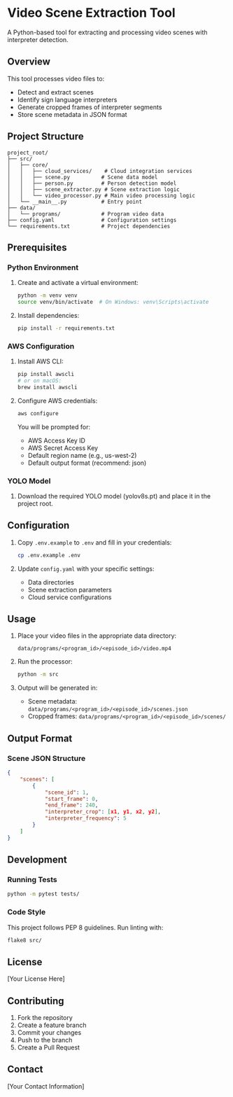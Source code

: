 # Video Scene Extraction Tool

A Python-based tool for extracting and processing video scenes with interpreter detection.

## Overview

This tool processes video files to:
- Detect and extract scenes
- Identify sign language interpreters
- Generate cropped frames of interpreter segments
- Store scene metadata in JSON format

## Project Structure

```
project_root/
├── src/
│   ├── core/
│   │   ├── cloud_services/    # Cloud integration services
│   │   ├── scene.py          # Scene data model
│   │   ├── person.py         # Person detection model
│   │   ├── scene_extractor.py # Scene extraction logic
│   │   └── video_processor.py # Main video processing logic
│   └── __main__.py           # Entry point
├── data/
│   └── programs/             # Program video data
├── config.yaml               # Configuration settings
└── requirements.txt          # Project dependencies
```

## Prerequisites

### Python Environment
1. Create and activate a virtual environment:
   ```bash
   python -m venv venv
   source venv/bin/activate  # On Windows: venv\Scripts\activate
   ```

2. Install dependencies:
   ```bash
   pip install -r requirements.txt
   ```

### AWS Configuration
1. Install AWS CLI:
   ```bash  
   pip install awscli
   # or on macOS:
   brew install awscli
   ```

2. Configure AWS credentials:
   ```bash
   aws configure
   ```
   You will be prompted for:
   - AWS Access Key ID
   - AWS Secret Access Key
   - Default region name (e.g., us-west-2)
   - Default output format (recommend: json)

### YOLO Model
1. Download the required YOLO model (yolov8s.pt) and place it in the project root.

## Configuration

1. Copy `.env.example` to `.env` and fill in your credentials:
   ```bash
   cp .env.example .env
   ```

2. Update `config.yaml` with your specific settings:
   - Data directories
   - Scene extraction parameters
   - Cloud service configurations

## Usage

1. Place your video files in the appropriate data directory:
   ```
   data/programs/<program_id>/<episode_id>/video.mp4
   ```

2. Run the processor:
   ```bash
   python -m src
   ```

3. Output will be generated in:
   - Scene metadata: `data/programs/<program_id>/<episode_id>/scenes.json`
   - Cropped frames: `data/programs/<program_id>/<episode_id>/scenes/`

## Output Format

### Scene JSON Structure
```json
{
    "scenes": [
        {
            "scene_id": 1,
            "start_frame": 0,
            "end_frame": 240,
            "interpreter_crop": [x1, y1, x2, y2],
            "interpreter_frequency": 5
        }
    ]
}
```

## Development

### Running Tests
```bash
python -m pytest tests/
```

### Code Style
This project follows PEP 8 guidelines. Run linting with:
```bash
flake8 src/
```

## License

[Your License Here]

## Contributing

1. Fork the repository
2. Create a feature branch
3. Commit your changes
4. Push to the branch
5. Create a Pull Request

## Contact

[Your Contact Information]
